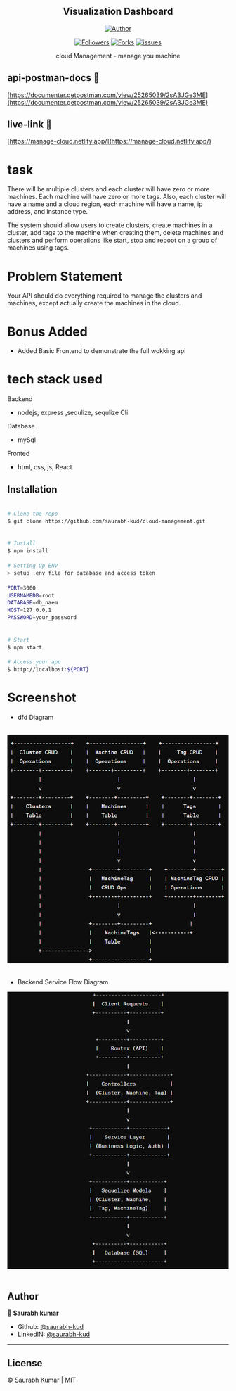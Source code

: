<h2 align='center'>Visualization Dashboard</h2>
<p align="center">
<a href="https://github.com/saurabh-kud"><img title="Author" src="https://img.shields.io/badge/Author-saurabh-kud--red.svg?style=for-the-badge&logo=github"></a>
</p>

<p align="center">
<a href="https://github.com/saurabh-kud"><img title="Followers" src="https://img.shields.io/github/followers/saurabh-kud?color=teal&style=flat-square"></a>
<a href="https://github.com/saurabh-kud/cloud-management/network/members"><img title="Forks" src="https://img.shields.io/github/forks/saurabh-kud/cloud-management?color=lightgrey&style=flat-square"></a>
<a href="https://github.com/saurabh-kud/cloud-management/issues"><img title="issues" src="https://img.shields.io/github/issues/saurabh-kud/cloud-management?style=flat-square">
</a>

</p>

<p align="center">
    cloud Management - manage you machine
</p>

## api-postman-docs 🔗

[https://documenter.getpostman.com/view/25265039/2sA3JGe3ME](https://documenter.getpostman.com/view/25265039/2sA3JGe3ME)

## live-link 🔗

[https://manage-cloud.netlify.app/](https://manage-cloud.netlify.app/)

# task

There will be multiple clusters and each cluster will have zero or more machines.
Each machine will have zero or more tags. Also, each cluster will have a name and a
cloud region, each machine will have a name, ip address, and instance type.

The system should allow users to create clusters, create machines in a cluster, add
tags to the machine when creating them, delete machines and clusters and perform
operations like start, stop and reboot on a group of machines using tags.

# Problem Statement

Your API should do everything required to manage the clusters and machines, except
actually create the machines in the cloud.

# Bonus Added

- Added Basic Frontend to demonstrate the full wokking api

# tech stack used

Backend

- nodejs, express ,sequlize, sequlize Cli

Database

- mySql

Fronted

- html, css, js, React

## Installation

```sh

# Clone the repo
$ git clone https://github.com/saurabh-kud/cloud-management.git


# Install
$ npm install

# Setting Up ENV
> setup .env file for database and access token

PORT=3000
USERNAMEDB=root
DATABASE=db_naem
HOST=127.0.0.1
PASSWORD=your_password


# Start
$ npm start

# Access your app
$ http://localhost:${PORT}

```

# Screenshot

- dfd Diagram

<br/>
<div align="center">
  <img  src="./example/1.png" />
</div>
<br/>

- Backend Service Flow Diagram
<div align="center">
  <img  src="./example/2.png" />
</div>
<br/>

## Author

👤 **Saurabh kumar**

- Github: [@saurabh-kud](https://github.com/saurabh-kud)
- LinkedIN: [@saurabh-kud](https://www.linkedin.com/in/saurabh-kud/)

---

## License

&copy; Saurabh Kumar | MIT
